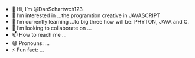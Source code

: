 - 👋 Hi, I’m @DanSchartwch123
- 👀 I’m interested in ...the programtion creative in JAVASCRIPT 
- 🌱 I’m currently learning ...to big three how will be: PHYTON, JAVA and C. 
- 💞️ I’m looking to collaborate on ...
- 📫 How to reach me ...
- 😄 Pronouns: ...
- ⚡ Fun fact: ...

<!---
DanSchartwch123/DanSchartwch123 is a ✨ special ✨ repository because its `README.md` (this file) appears on your GitHub profile.
You can click the Preview link to take a look at your changes.
--->
